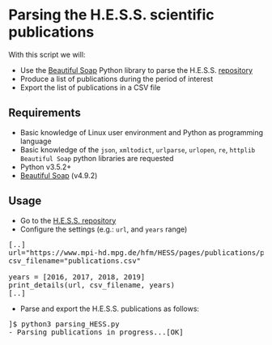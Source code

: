 # Parsing the H.E.S.S. scientific publications

With this script we will: 

* Use the [Beautiful Soap](https://www.crummy.com/software/BeautifulSoup/bs4/doc/) Python library to parse the H.E.S.S. [repository](https://www.mpi-hd.mpg.de/hfm/HESS/pages/publications/pubs_jour.shtml) 
* Produce a list of publications during the period of interest
* Export the list of publications in a CSV file

## Requirements
* Basic knowledge of Linux user environment and Python as programming language
* Basic knowledge of the `json`, `xmltodict`, `urlparse`, `urlopen`, `re`, `httplib` `Beautiful Soap` python libraries are requested
* Python v3.5.2+
* [Beautiful Soap](https://www.crummy.com/software/BeautifulSoup/bs4/doc/) (v4.9.2)

## Usage
* Go to the [H.E.S.S. repository](https://www.mpi-hd.mpg.de/hfm/HESS/pages/publications/pubs_jour.shtml)
* Configure the settings (e.g.: `url`, and `years` range)

<pre>
[..]
url="https://www.mpi-hd.mpg.de/hfm/HESS/pages/publications/pubs_jour.shtml"
csv_filename="publications.csv"

years = [2016, 2017, 2018, 2019]
print_details(url, csv_filename, years)
[..]
</pre>

* Parse and export the H.E.S.S. publications as follows:
<pre>
]$ python3 parsing_HESS.py 
- Parsing publications in progress...[OK]
</pre>

